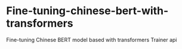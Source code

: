 # Fine-tuning-chinese-bert-with-transformers
Fine-tuning Chinese BERT model based with transformers Trainer api
